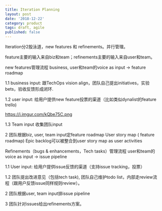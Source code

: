 ```yaml
---
title: Iteration Planning
layout: post
date: '2018-12-22'
category: product
tags: draft, agile
published: false
---
```


Iteration分2股泳道，new features 和 refinements。并行管理。

feature主要的输入来自biz和team；refinements主要的输入来自user和team。


new features管理流程
business, user和team的voice as input -> feature roadmap

1.1 business input: 跟TechOps vision align，团队自己提出initiatives，实验bets，验收反馈形成闭环.

1.2 user input: 给用户提供new feature投票的渠道（比如类似dynalist的feature trello)

https://i.imgur.com/kQbe75C.png

1.3 Team input
收集团队input 

2 团队根据biz, user, team input定feature roadmap 
User story map ( feature roadmap)
Epic backlog可以被整合到user story map as user activities

Refinements（bugs & enhancements，Tech tasks）管理流程
user和team的voice as input -> issue pipeline

1.1 User input: 给用户提供issue反馈的渠道（支持issue tracking，投票）

1.2 团队提出改进意见（包括tech task), 团队自己维护todo list，内部走review流程（跟用户反馈issue同样规则review）。

2 团队根据user, team input排issue pipeline

3 团队针对issues给出refinements方案。

